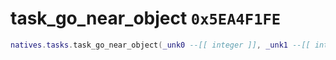 # task_go_near_object `0x5EA4F1FE`

```lua
natives.tasks.task_go_near_object(_unk0 --[[ integer ]], _unk1 --[[ integer ]], _unk2 --[[ integer ]], _unk3 --[[ integer ]], _unk4 --[[ integer ]], _unk5 --[[ integer ]])
```